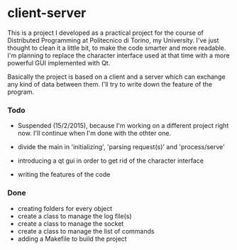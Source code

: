 # client-server

This is a project I developed as a practical project for the course of Distributed Programming at Politecnico di Torino, my University.
I've just thought to clean it a little bit, to make the code smarter and more readable. 
I'm planning to replace the character interface used at that time with a more powerful GUI implemented with Qt.

Basically the project is based on a client and a server which can exchange any kind of data between them. I'll try to write down the feature of the program.

### Todo
- Suspended (15/2/2015), because I'm working on a different project right now. I'll continue when I'm done with the othter one.

- divide the main in 'initializing', 'parsing request(s)' and 'process/serve'
- introducing a qt gui in order to get rid of the character interface
- writing the features of the code

### Done
- creating folders for every object
- create a class to manage the log file(s)
- create a class to manage the socket
- create a class to manage the list of commands
- adding a Makefile to build the project


